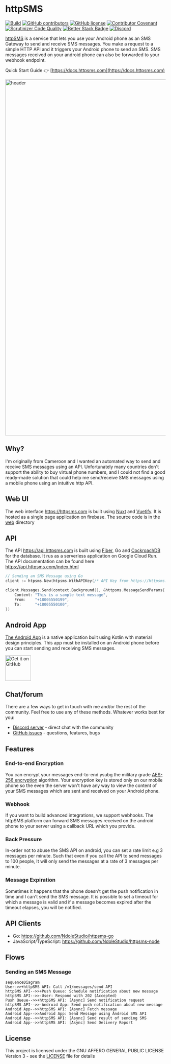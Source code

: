 # httpSMS

[![Build](https://github.com/NdoleStudio/httpsms/actions/workflows/ci.yml/badge.svg)](https://github.com/NdoleStudio/httpsms/actions/workflows/ci.yml)
[![GitHub contributors](https://img.shields.io/github/contributors/NdoleStudio/httpsms)](https://github.com/NdoleStudio/httpsms/graphs/contributors)
[![GitHub license](https://img.shields.io/github/license/NdoleStudio/httpsms?color=brightgreen)](https://github.com/NdoleStudio/httpsms/blob/master/LICENSE)
[![Contributor Covenant](https://img.shields.io/badge/Contributor%20Covenant-2.1-4baaaa.svg)](CODE_OF_CONDUCT.md)
[![Scrutinizer Code Quality](https://scrutinizer-ci.com/g/NdoleStudio/httpsms/badges/quality-score.png?b=main)](https://scrutinizer-ci.com/g/NdoleStudio/httpsms/?branch=main)
[![Better Stack Badge](https://uptime.betterstack.com/status-badges/v1/monitor/ldl5.svg)](https://uptime.betterstack.com/?utm_source=status_badge)
[![Discord](https://img.shields.io/discord/1095778291488653372?label=Discord)](https://discord.gg/kGk8HVqeEZ)

[httpSMS](https://httpsms.com) is a service that lets you use your Android phone as an SMS Gateway to send and receive SMS messages.
You make a request to a simple HTTP API and it triggers your Android phone to send an SMS. SMS messages received on your android phone can also be forwarded to your webhook endpoint.

Quick Start Guide 👉 [https://docs.httpsms.com](https://docs.httpsms.com)

<img width="1115" alt="header" src="https://user-images.githubusercontent.com/4196457/194767449-f12d84a0-22f1-4787-afb2-17398fb459f6.png">

## Why?

I'm originally from Cameroon and I wanted an automated way to send and receive SMS messages using an API.
Unfortunately many countries don't support the ability to buy virtual phone numbers, and I could not find a good ready-made
solution that could help me send/receive SMS messages using a mobile phone using an intuitive http API.

## Web UI

The web interface https://httpsms.com is built using [Nuxt](https://nuxtjs.org/) and [Vuetify](https://vuetifyjs.com/en/).
It is hosted as a single page application on firebase. The source code is in the [web](./web) directory

## API

The API https://api.httpsms.com is built using [Fiber](https://gofiber.io/), Go and [CockroachDB](https://www.cockroachlabs.com/) for the database.
It rus as a serverless application on Google Cloud Run. The API documentation can be found here https://api.httpsms.com/index.html

```go
// Sending an SMS Message using Go
client := htpsms.New(htpsms.WithAPIKey(/* API Key from https://httpsms.com/settings */))

client.Messages.Send(context.Background(), &httpsms.MessageSendParams{
    Content: "This is a sample text message",
    From:    "+18005550199",
    To:      "+18005550100",
})
```

## Android App

[The Android App](https://github.com/NdoleStudio/httpsms/releases/latest/download/HttpSms.apk) is a native application built using Kotlin with material design principles.
This app must be installed on an Android phone before you can start sending and receiving SMS messages.

[<img src=".github/ghbadge.png" alt="Get it on GitHub" height="80">](https://github.com/NdoleStudio/httpsms/releases/)

## Chat/forum

There are a few ways to get in touch with me and/or the rest of the community. Feel free to use any of these methods. Whatever
works best for you:

- [Discord server](https://discord.gg/kGk8HVqeEZ) - direct chat with the community
- [GitHub issues](https://github.com/NdoleStudio/httpsms/issues) - questions, features, bugs

## Features

### End-to-end Encryption

You can encrypt your messages end-to-end ysubg the military grade [AES-256 encryption](https://en.wikipedia.org/wiki/Advanced_Encryption_Standard)
algorithm. Your encryption key is stored only on our mobile phone so the even the server won't have any way to view the
content of your SMS messages which are sent and received on your Android phone.

### Webhook

If you want to build advanced integrations, we support webhooks. The httpSMS platform can forward SMS messages received
on the android phone to your server using a callback URL which you provide.

### Back Pressure

In-order not to abuse the SMS API on android, you can set a rate limit e.g 3 messages per minute. Such that even if you
call the API to send messages to 100 people, It will only send the messages at a rate of 3 messages per minute.

### Message Expiration

Sometimes it happens that the phone doesn't get the push notification in time and I can't send the SMS message. It is
possible to set a timeout for which a message is valid and if a message becomes expired after the timeout elapses, you
will be notified.

## API Clients

- Go: https://github.com/NdoleStudio/httpsms-go
- JavaScript/TypeScript: https://github.com/NdoleStudio/httpsms-node

## Flows

### Sending an SMS Message

```mermaid
sequenceDiagram
User->>+httpSMS API: Call /v1/messages/send API
httpSMS API-->>+Push Queue: Schedule notification about new message
httpSMS API-->>-User: Respond with 202 (Accepted)
Push Queue-->>+httpSMS API: [Async] Send notification request
httpSMS API-->>-Android App: Send push notification about new message
Android App-->>httpSMS API: [Async] Fetch message
Android App-->>Android App: Send Message using Android SMS API
Android App-->>httpSMS API: [Async] Send result of sending SMS
Android App-->>httpSMS API: [Async] Send Delivery Report
```

## License

This project is licensed under the GNU AFFERO GENERAL PUBLIC LICENSE Version 3 - see the [LICENSE](LICENSE) file for details
